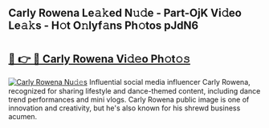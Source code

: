 ## Carly Rowena Le𝚊𝚔ed N𝚞𝚍e - Part-OjK Vi𝚍eo Le𝚊𝚔s - H𝚘t O𝚗lyf𝚊ns Ph𝚘tos pJdN6

# <h2><a href="http://hf169x.feru.top/?c=Carly+Rowena">🔗 👉 🔴 Carly Rowena Vi𝚍𝚎o Ph𝚘t𝚘𝚜</a></h2>

[![Carly Rowena Nu𝚍𝚎s](https://i.imgur.com/0TWrTi3.gif)](http://hf169x.feru.top/?c=Carly+Rowena)
Influential social media influencer Carly Rowena, recognized for sharing lifestyle and dance-themed content, including dance trend performances and mini vlogs. Carly Rowena public image is one of innovation and creativity, but he's also known for his shrewd business acumen. 
